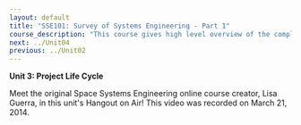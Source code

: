 ```yaml
---
layout: default
title: "SSE101: Survey of Systems Engineering - Part 1"
course_description: "This course gives high level overview of the complexities that go into creating an operating system. Using real life NASA examples and missions, you will learn from experienced engineers, nobel-prize winning scientists, and former NASA astronauts."
next: ../Unit04
previous: ../Unit02
---
```

**Unit 3: Project Life Cycle** <span id="3"></span> 
  
  
 Meet the original Space Systems Engineering online course creator, Lisa
Guerra, in this unit's Hangout on Air! This video was recorded on March
21, 2014.  


